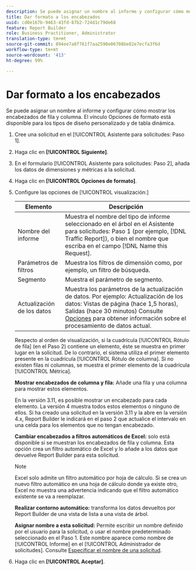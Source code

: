 ```yaml
---
description: Se puede asignar un nombre al informe y configurar cómo mostrar los encabezados de fila y columna. El vínculo Opciones de formato está disponible para los tipos de diseño personalizado y de tabla dinámica.
title: Dar formato a los encabezados
uuid: cd0e167b-9463-43fd-87b2-724d1c79de68
feature: Report Builder
role: Business Practitioner, Administrator
translation-type: tm+mt
source-git-commit: 894ee7a8f761f7aa2590e06708be82e7ecfa3f6d
workflow-type: tm+mt
source-wordcount: '413'
ht-degree: 99%

---
```



# Dar formato a los encabezados

Se puede asignar un nombre al informe y configurar cómo mostrar los encabezados de fila y columna. El vínculo Opciones de formato está disponible para los tipos de diseño personalizado y de tabla dinámica.

1. Cree una solicitud en el [!UICONTROL Asistente para solicitudes: Paso 1].
1. Haga clic en **[!UICONTROL Siguiente]**.
1. En el formulario [!UICONTROL Asistente para solicitudes: Paso 2], añada los datos de dimensiones y métricas a la solicitud.
1. Haga clic en **[!UICONTROL Opciones de formato]**.
1. Configure las opciones de [!UICONTROL visualización:]

   | Elemento | Descripción |
   |--- |--- |
   | Nombre del informe | Muestra el nombre del tipo de informe seleccionado en el árbol en el Asistente para solicitudes: Paso 1 (por ejemplo, [!DNL Traffic Report]), o bien el nombre que escriba en el campo [!DNL Name this Request]. |
   | Parámetros de filtros | Muestra los filtros de dimensión como, por ejemplo, un filtro de búsqueda. |
   | Segmento | Muestra el parámetro de segmento. |
   | Actualización de los datos | Muestra los parámetros de la actualización de datos. Por ejemplo:    Actualización de los datos: Vistas de página (hace 1,5 horas), Salidas (hace 30 minutos)  Consulte [Opciones](/help/analyze/report-builder/options.md) para obtener información sobre el procesamiento de datos actual. |

   Respecto al orden de visualización, si la cuadrícula [!UICONTROL Rótulo de fila] (en el Paso 2) contiene un elemento, éste se muestra en primer lugar en la solicitud. De lo contrario, el sistema utiliza el primer elemento presente en la cuadrícula [!UICONTROL Rótulo de columna]. Si no existen filas ni columnas, se muestra el primer elemento de la cuadrícula [!UICONTROL Métrica].

   **Mostrar encabezados de columna y fila:** Añade una fila y una columna para mostrar estos elementos.

   En la versión 3.11, es posible mostrar un encabezado para cada elemento. La versión 4 muestra todos estos elementos o ninguno de ellos. Si ha creado una solicitud en la versión 3.11 y la abre en la versión 4.x, Report Builder le indicará en el paso 2 que actualice el intervalo en una celda para los elementos que no tengan encabezado.

   **Cambiar encabezados a filtros automáticos de Excel:** solo está disponible si se muestran los encabezados de fila y columna. Esta opción crea un filtro automático de Excel y lo añade a los datos que devuelve Report Builder para esta solicitud.

   >[!NOTE]
   >
   >Excel solo admite un filtro automático por hoja de cálculo. Si se crea un nuevo filtro automático en una hoja de cálculo donde ya existe otro, Excel no muestra una advertencia indicando que el filtro automático existente se va a reemplazar.

   **Realizar contorno automático:** transforma los datos devueltos por Report Builder de una vista de lista a una vista de árbol.

   **Asignar nombre a esta solicitud:** Permite escribir un nombre definido por el usuario para la solicitud, o usar el nombre predeterminado seleccionado en el Paso 1. Este nombre aparece como nombre de [!UICONTROL Informe] en el [!UICONTROL Administrador de solicitudes]. Consulte [Especificar el nombre de una solicitud](/help/analyze/report-builder/layout/name-a-request.md).

1. Haga clic en **[!UICONTROL Aceptar]**.
